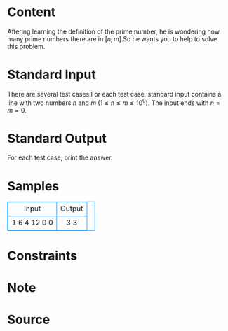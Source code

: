 
# Content

Aftering learning the definition of the prime number, he is wondering how many prime numbers there are in $[n,m]$.So he wants you to help to solve this problem.

# Standard Input

There are several test cases.For each test case, standard input contains a line with two numbers $n$ and $m$ ($1\leq n\leq m\leq 10^9$). The input ends with $n = m = 0$.

# Standard Output

For each test case, print the answer.

# Samples

<style>
        table,table tr th, table tr td { border:1px solid #0094ff; }
        table { width: 200px; min-height: 25px; line-height: 25px; text-align: center; border-collapse: collapse;}   
    </style>
<table>
	<tr>
		<td>Input</td>
		<td>Output</td>
	</tr>
<tr><td>1 6
4 12
0 0</td><td>3
3</td></tr></table>


# Constraints



# Note



# Source


